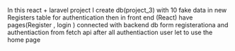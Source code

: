 In this react + laravel project 
I create db(project_3) with 10 fake data in new Registers table for authentication 
then in front end (React) have pages(Register , login ) connected with backend db form registerationa and authentiaction from fetch api 
after all authentiaction user let to use the home page 
